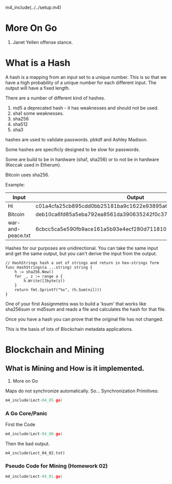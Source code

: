 m4_include(../../setup.m4)

More On Go 
====================

1. Janet Yellen offense stance.



What is a Hash
====================================================

A hash is a mapping from an input set to a unique number.
This is so that we have a high probability of a unique number for each different input.
The output will have a fixed length.


There are a number of different kind of hashes.

1. md5 a deprecated hash - it has weaknesses and should not be used.
2. sha1 some weaknesses.
3. sha256 
3. sha512 
3. sha3

hashes are used to validate passwords.  pbkdf and Ashley Madison.

Some hashes are specificly designed to be slow for passwords.

Some are build to be in hardware (sha1, sha256) or to not be in
hardware (Keccak used in Etherum).
 
Bitcoin uses sha256.

Example:

| Input             | Output                                                            |
|-------------------|-------------------------------------------------------------------|
| Hi                | c01a4cfa25cb895cdd0bb25181ba9c1622e93895a6de6f533a7299f70d6b0cfb  |
| Bitcoin           | deb10ca6fd85a5eba792ea8561da390635242f0c37c376f8eb7d7859adbffca9  |
| war-and-peace.txt | 6cbcc5ca5e590fb9ace161a5b93e4ecf280d7118104be0d63b686c004cfa70ae  |


Hashes for our purposes are unidirectional.  You can take the same input and get the same output, but you can't derive the input from the output.


```
// HashStrings hash a set of strings and return in hex-strings form
func HashStrings(a ...string) string {
	h := sha256.New()
	for _, z := range a {
		h.Write([]byte(z))
	}
	return fmt.Sprintf("%x", (h.Sum(nil)))
}
```

One of your first Assignmetns was to build a 'ksum' that works like sha256sum or md5sum and reads a file and calculates the hash for that file.

Once you have a hash you can prove that the original file has not changed.

This is the basis of lots of Blockchain metadata applications.



Blockchain and Mining
====================================================


What is Mining and How is it implemented.
-----

1. More on Go

Maps do not synchronize automatically.
So... Synchronization Primitives:

```Go
m4_include(Lect-04_05.go)
```

### A Go Core/Panic 

First the Code

```Go
m4_include(Lect-04_00.go)
```

Then the bad output.


```
m4_include(Lect_04_02.txt)
```

### Pseudo Code for Mining (Homework 02)


```Go
m4_include(Lect-04_01.go)
```


